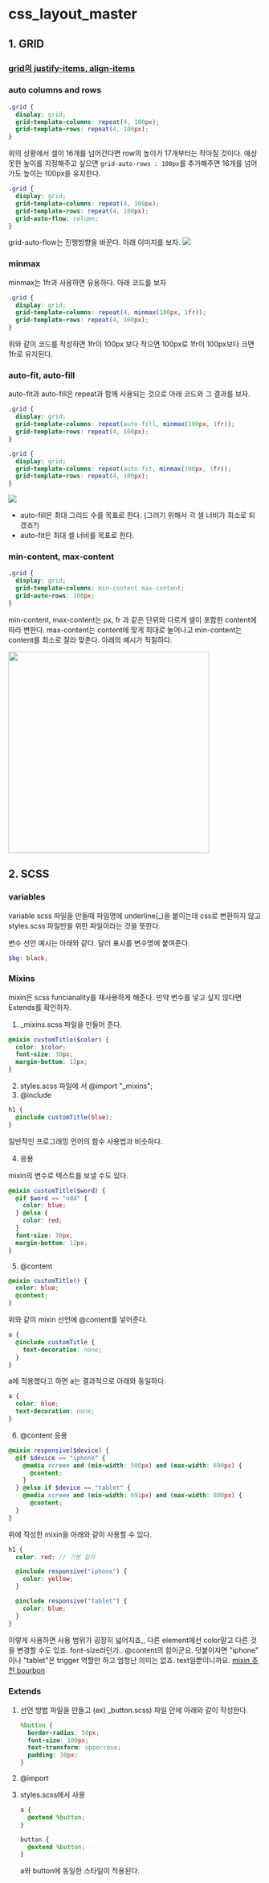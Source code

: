 # css_layout_master

## 1. GRID

### [grid의 justify-items, align-items]()

### auto columns and rows

```css
.grid {
  display: grid;
  grid-template-columns: repeat(4, 100px);
  grid-template-rows: repeat(4, 100px);
}
```

위의 상황에서 셀이 16개를 넘어간다면 row의 높이가 17개부터는 작아질 것이다. 예상 못한 높이를 지정해주고 싶으면 `grid-auto-rows : 100px`를 추가해주면 16개를 넘어가도 높이는 100px을 유지한다.

```css
.grid {
  display: grid;
  grid-template-columns: repeat(4, 100px);
  grid-template-rows: repeat(4, 100px);
  grid-auto-flow: column;
}
```

grid-auto-flow는 진행방향을 바꾼다. 아래 이미지를 보자.
<img src ="./readImg/img2.png">

### minmax

minmax는 1fr과 사용하면 유용하다. 아래 코드를 보자

```css
.grid {
  display: grid;
  grid-template-columns: repeat(4, minmax(100px, 1fr));
  grid-template-rows: repeat(4, 100px);
}
```

위와 같이 코드를 작성하면 1fr이 100px 보다 작으면 100px로 1fr이 100px보다 크면 1fr로 유지된다.

### auto-fit, auto-fill

auto-fit과 auto-fill은 repeat과 함께 사용되는 것으로 아래 코드와 그 결과를 보자.

```css
.grid {
  display: grid;
  grid-template-columns: repeat(auto-fill, minmax(100px, 1fr));
  grid-template-rows: repeat(4, 100px);
}

.grid {
  display: grid;
  grid-template-columns: repeat(auto-fit, minmax(100px, 1fr));
  grid-template-rows: repeat(4, 100px);
}
```

<img src = "./readImg/img1.png">

- auto-fill은 최대 그리드 수를 목표로 한다. (그러기 위해서 각 셀 너비가 최소로 되겠죠?)
- auto-fit은 최대 셀 너비를 목표로 한다.

### min-content, max-content

```css
.grid {
  display: grid;
  grid-template-columns: min-content max-content;
  grid-auto-rows: 100px;
}
```

min-content, max-content는 px, fr 과 같은 단위와 다르게 셀이 포함한 content에 따라 변한다. max-content는 content에 맞게 최대로 늘어나고 min-content는 content를 최소로 잘라 맞춘다. 아래의 예시가 적절하다.

<img src="./readImg/img3.png" width="400">

## 2. SCSS

### variables

variable scss 파일을 만들때 파일명에 underline(\_)을 붙이는데 css로 변환하지 않고 styles.scss 파일만을 위한 파일이라는 것을 뜻한다.

변수 선언 예시는 아래와 같다. 달러 표시를 변수명에 붙여준다.

```scss
$bg: black;
```

### Mixins

mixin은 scss funcianality를 재사용하게 해준다. 만약 변수를 넣고 싶지 않다면 Extends를 확인하자.

1. \_mixins.scss 파일을 만들어 준다.

```scss
@mixin customTitle($color) {
  color: $color;
  font-size: 30px;
  margin-bottom: 12px;
}
```

2. styles.scss 파일에 서 @import "\_mixins";
3. @include

```scss
h1 {
  @include customTitle(blue);
}
```

일반적인 프로그래밍 언어의 함수 사용법과 비슷하다.

4. 응용

mixin의 변수로 텍스트를 보낼 수도 있다.

```scss
@mixin customTitle($word) {
  @if $word == "odd" {
    color: blue;
  } @else {
    color: red;
  }
  font-size: 30px;
  margin-bottom: 12px;
}
```

5. @content

```scss
@mixin customTitle() {
  color: blue;
  @content;
}
```

위와 같이 mixin 선언에 @content를 넣어준다.

```scss
a {
  @include customTitle {
    text-decoration: none;
  }
}
```

a에 적용했다고 하면 a는 결과적으로 아래와 동일하다.

```scss
a {
  color: blue;
  text-decoration: none;
}
```

6. @content 응용

```scss
@mixin responsive($device) {
  @if $device == "iphone" {
    @media screen and (min-width: 500px) and (max-width: 690px) {
      @content;
    }
  } @else if $device == "tablet" {
    @media screen and (min-width: 691px) and (max-width: 800px) {
      @content;
  }
}
```

위에 작성한 mixin을 아래와 같이 사용할 수 있다.

```scss
h1 {
  color: red; // 기본 칼라

  @include responsive("iphone") {
    color: yellow;
  }

  @include responsive("tablet") {
    color: blue;
  }
}
```

이렇게 사용하면 사용 범위가 굉장히 넓어지죠,, 다른 element에선 color말고 다른 것을 변경할 수도 있죠. font-size라던가..
@content의 힘이군요. 덧붙이자면 "iphone" 이나 "tablet"은 trigger 역할만 하고 엄청난 의미는 없죠. text일뿐이니까요.
[mixin 추천 bourbon](https://www.bourbon.io/docs/4/)

### Extends

1. 선언 방법
   파일을 만들고 (ex) \_button.scss) 파일 안에 아래와 같이 작성한다.

   ```scss
   %button {
     border-radius: 50px;
     font-size: 100px;
     text-transform: uppercase;
     padding: 10px;
   }
   ```

2. @import
3. styles.scss에서 사용

   ```scss
   a {
     @extend %button;
   }

   button {
     @extend %button;
   }
   ```

   a와 button에 동일한 스타일이 적용된다.
